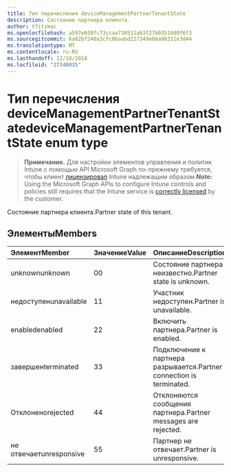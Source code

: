 ```yaml
---
title: Тип перечисления deviceManagementPartnerTenantState
description: Состояние партнера клиента.
author: tfitzmac
ms.openlocfilehash: a597e038fc73ccaa730511ab3f27b0351600f6f3
ms.sourcegitcommit: 6a82bf240a3cfc0baabd227349e08a08311e3d44
ms.translationtype: MT
ms.contentlocale: ru-RU
ms.lasthandoff: 12/18/2018
ms.locfileid: "27340035"
---
```

# <a name="devicemanagementpartnertenantstate-enum-type"></a><span data-ttu-id="23a1c-103">Тип перечисления deviceManagementPartnerTenantState</span><span class="sxs-lookup"><span data-stu-id="23a1c-103">deviceManagementPartnerTenantState enum type</span></span>

> <span data-ttu-id="23a1c-104">**Примечание.** Для настройки элементов управления и политик Intune с помощью API Microsoft Graph по-прежнему требуется, чтобы клиент [лицензировал](https://go.microsoft.com/fwlink/?linkid=839381) Intune надлежащим образом.</span><span class="sxs-lookup"><span data-stu-id="23a1c-104">**Note:** Using the Microsoft Graph APIs to configure Intune controls and policies still requires that the Intune service is [correctly licensed](https://go.microsoft.com/fwlink/?linkid=839381) by the customer.</span></span>

<span data-ttu-id="23a1c-105">Состояние партнера клиента.</span><span class="sxs-lookup"><span data-stu-id="23a1c-105">Partner state of this tenant.</span></span>
## <a name="members"></a><span data-ttu-id="23a1c-106">Элементы</span><span class="sxs-lookup"><span data-stu-id="23a1c-106">Members</span></span>
|<span data-ttu-id="23a1c-107">Элемент</span><span class="sxs-lookup"><span data-stu-id="23a1c-107">Member</span></span>|<span data-ttu-id="23a1c-108">Значение</span><span class="sxs-lookup"><span data-stu-id="23a1c-108">Value</span></span>|<span data-ttu-id="23a1c-109">Описание</span><span class="sxs-lookup"><span data-stu-id="23a1c-109">Description</span></span>|
|:---|:---|:---|
|<span data-ttu-id="23a1c-110">unknown</span><span class="sxs-lookup"><span data-stu-id="23a1c-110">unknown</span></span>|<span data-ttu-id="23a1c-111">0</span><span class="sxs-lookup"><span data-stu-id="23a1c-111">0</span></span>|<span data-ttu-id="23a1c-112">Состояние партнера неизвестно.</span><span class="sxs-lookup"><span data-stu-id="23a1c-112">Partner state is unknown.</span></span>|
|<span data-ttu-id="23a1c-113">недоступен</span><span class="sxs-lookup"><span data-stu-id="23a1c-113">unavailable</span></span>|<span data-ttu-id="23a1c-114">1</span><span class="sxs-lookup"><span data-stu-id="23a1c-114">1</span></span>|<span data-ttu-id="23a1c-115">Участник недоступен.</span><span class="sxs-lookup"><span data-stu-id="23a1c-115">Partner is unavailable.</span></span>|
|<span data-ttu-id="23a1c-116">enabled</span><span class="sxs-lookup"><span data-stu-id="23a1c-116">enabled</span></span>|<span data-ttu-id="23a1c-117">2</span><span class="sxs-lookup"><span data-stu-id="23a1c-117">2</span></span>|<span data-ttu-id="23a1c-118">Включить партнера.</span><span class="sxs-lookup"><span data-stu-id="23a1c-118">Partner is enabled.</span></span>|
|<span data-ttu-id="23a1c-119">завершен</span><span class="sxs-lookup"><span data-stu-id="23a1c-119">terminated</span></span>|<span data-ttu-id="23a1c-120">3</span><span class="sxs-lookup"><span data-stu-id="23a1c-120">3</span></span>|<span data-ttu-id="23a1c-121">Подключение к партнера разрывается.</span><span class="sxs-lookup"><span data-stu-id="23a1c-121">Partner connection is terminated.</span></span>|
|<span data-ttu-id="23a1c-122">Отклонено</span><span class="sxs-lookup"><span data-stu-id="23a1c-122">rejected</span></span>|<span data-ttu-id="23a1c-123">4</span><span class="sxs-lookup"><span data-stu-id="23a1c-123">4</span></span>|<span data-ttu-id="23a1c-124">Отклоняются сообщения партнера.</span><span class="sxs-lookup"><span data-stu-id="23a1c-124">Partner messages are rejected.</span></span>|
|<span data-ttu-id="23a1c-125">не отвечает</span><span class="sxs-lookup"><span data-stu-id="23a1c-125">unresponsive</span></span>|<span data-ttu-id="23a1c-126">5</span><span class="sxs-lookup"><span data-stu-id="23a1c-126">5</span></span>|<span data-ttu-id="23a1c-127">Партнер не отвечает.</span><span class="sxs-lookup"><span data-stu-id="23a1c-127">Partner is unresponsive.</span></span>|



